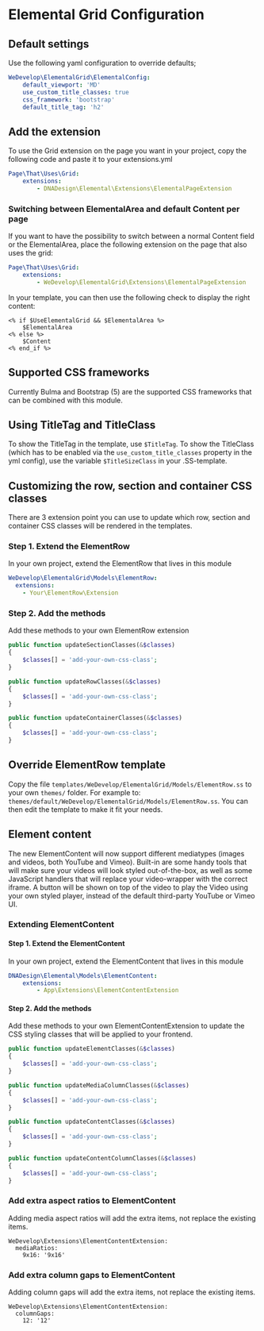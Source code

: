 # Elemental Grid Configuration

## Default settings
Use the following yaml configuration to override defaults;
```yaml
WeDevelop\ElementalGrid\ElementalConfig:
    default_viewport: 'MD'
    use_custom_title_classes: true
    css_framework: 'bootstrap'
    default_title_tag: 'h2'
```

## Add the extension
To use the Grid extension on the page you want in your project, copy the following code and paste it to your extensions.yml

```yaml
Page\That\Uses\Grid:
    extensions:
        - DNADesign\Elemental\Extensions\ElementalPageExtension
```

### Switching between ElementalArea and default Content per page
If you want to have the possibility to switch between a normal Content field or the ElementalArea, place the following extension on the page that also uses the grid:

```yaml
Page\That\Uses\Grid:
    extensions:
        - WeDevelop\ElementalGrid\Extensions\ElementalPageExtension
```

In your template, you can then use the following check to display the right content:

```silverstripe
<% if $UseElementalGrid && $ElementalArea %>
    $ElementalArea
<% else %>
    $Content
<% end_if %>
```

## Supported CSS frameworks
Currently Bulma and Bootstrap (5) are the supported CSS frameworks that can be combined with this module.

## Using TitleTag and TitleClass
To show the TitleTag in the template, use `$TitleTag`. To show the TitleClass (which has to be enabled via the `use_custom_title_classes` property in the yml config), use the variable `$TitleSizeClass` in your .SS-template.

## Customizing the row, section and container CSS classes
There are 3 extension point you can use to update which row, section and container CSS classes will be rendered in the templates.

### Step 1. Extend the ElementRow
In your own project, extend the ElementRow that lives in this module
```yaml
WeDevelop\ElementalGrid\Models\ElementRow:
  extensions:
    - Your\ElementRow\Extension
```

### Step 2. Add the methods
Add these methods to your own ElementRow extension

```php
public function updateSectionClasses(&$classes)
{
    $classes[] = 'add-your-own-css-class';
}

public function updateRowClasses(&$classes)
{
    $classes[] = 'add-your-own-css-class';
}

public function updateContainerClasses(&$classes)
{
    $classes[] = 'add-your-own-css-class';
}
```

## Override ElementRow template
Copy the file `templates/WeDevelop/ElementalGrid/Models/ElementRow.ss` to your own `themes/` folder. For example to:
`themes/default/WeDevelop/ElementalGrid/Models/ElementRow.ss`. You can then edit the template to make it fit your needs.

## Element content
The new ElementContent will now support different mediatypes (images and videos, both YouTube and Vimeo). Built-in are
some handy tools that will make sure your videos will look styled out-of-the-box, as well as some JavaScript handlers that
will replace your video-wrapper with the correct iframe. A button will be shown on top of the video to play the Video using
your own styled player, instead of the default third-party YouTube or Vimeo UI.

### Extending ElementContent

#### Step 1. Extend the ElementContent
In your own project, extend the ElementContent that lives in this module
```yaml
DNADesign\Elemental\Models\ElementContent:
    extensions:
        - App\Extensions\ElementContentExtension
```

#### Step 2. Add the methods
Add these methods to your own ElementContentExtension to update the CSS styling classes that will be applied to your frontend.

```php
public function updateElementClasses(&$classes)
{
    $classes[] = 'add-your-own-css-class';
}

public function updateMediaColumnClasses(&$classes)
{
    $classes[] = 'add-your-own-css-class';
}

public function updateContentClasses(&$classes)
{
    $classes[] = 'add-your-own-css-class';
}

public function updateContentColumnClasses(&$classes)
{
    $classes[] = 'add-your-own-css-class';
}
```

### Add extra aspect ratios to ElementContent
Adding media aspect ratios will add the extra items, not replace the existing items.
```
WeDevelop\Extensions\ElementContentExtension:
  mediaRatios:
    9x16: '9x16'
```

### Add extra column gaps to ElementContent
Adding column gaps will add the extra items, not replace the existing items.
```
WeDevelop\Extensions\ElementContentExtension:
  columnGaps:
    12: '12'
```
